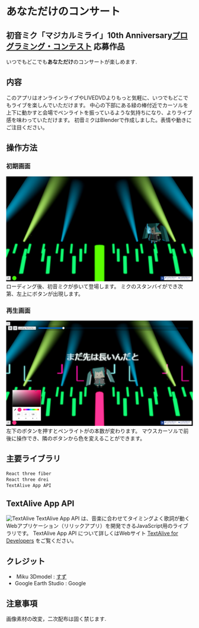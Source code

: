 # あなただけのコンサート
## 初音ミク「マジカルミライ」10th Anniversary[プログラミング・コンテスト](https://magicalmirai.com/10th/procon/) 応募作品
いつでもどこでも**あなただけ**のコンサートが楽しめます.
## 内容
このアプリはオンラインライブやLIVEDVDよりもっと気軽に、いつでもどこでもライブを楽しんでいただけます。
中心の下部にある緑の棒付近でカーソルを上下に動かすと会場でペンライトを振っているような気持ちになり、よりライブ感を味わっていただけます。
初音ミクはBlenderで作成しました。表情や動きにご注目ください。

## 操作方法
### 初期画面
![IMG1](public/screenshots/01.png) 
ローディング後、初音ミクが歩いて登場します。
ミクのスタンバイができ次第、左上にボタンが出現します。


### 再生画面
![IMG1](public/screenshots/02.png) 
左下のボタンを押すとペンライトがの本数が変わります。
マウスカーソルで前後に操作でき、隣のボタンから色を変えることができます。

## 主要ライブラリ
```
React three fiber
React three drei
TextAlive App API
```
## TextAlive App API
![TextAlive](https://i.gyazo.com/thumb/1000/5301e6f642d255c5cfff98e049b6d1f3-png.png)
TextAlive App API は、音楽に合わせてタイミングよく歌詞が動くWebアプリケーション（リリックアプリ）を開発できるJavaScript用のライブラリです。
TextAlive App API について詳しくはWebサイト [TextAlive for Developers](https://developer.textalive.jp/) をご覧ください。
## クレジット
-  Miku 3Dmodel : [すず](https://github.com/suzumashi)
- Google Earth Studio : Google

## 注意事項
画像素材の改変，二次配布は固く禁じます.

